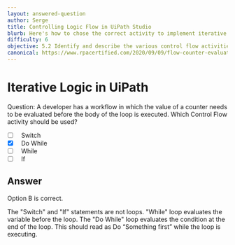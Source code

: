 ```yaml
---
layout: answered-question
author: Serge
title: Controlling Logic Flow in UiPath Studio
blurb: Here's how to chose the correct activity to implement iterative logic in Uipath Studio.
difficulty: 6
objective: 5.2 Identify and describe the various control flow activities such as If, Switch, Break, Parallel, While, etc.
canonical: https://www.rpacertified.com/2020/09/09/flow-counter-evaluated-before-loop.html
---
```


<h1>Iterative Logic in UiPath</h1>

Question:  A developer has a workflow in which the value of a counter needs to be evaluated before the body of the loop is executed. Which Control Flow activity should be used?

 - [ ] &nbsp;  Switch
 - [X] &nbsp;  Do While
 - [ ] &nbsp;  While
 - [ ] &nbsp;  If

## Answer

Option B is correct.

The "Switch" and "If" statements are not loops.  "While" loop evaluates the variable before the loop.  The "Do While" loop evaluates the condition at the end of the loop. This should read as Do “Something first” while the loop is executing.


